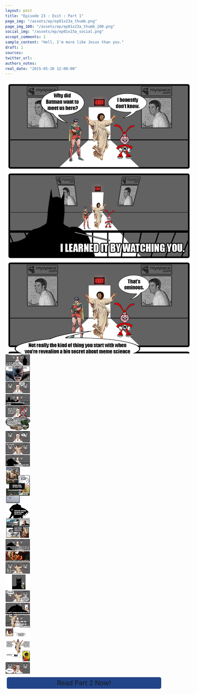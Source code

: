 ```yaml
---
layout: post
title: "Episode 23 : Exit : Part 1"
page_img: "/assets/ep/ep01x23a_thumb.png"
page_img_100: "/assets/ep/ep01x23a_thumb_100.png"
social_img: "/assets/ep/ep01x23a_social.png"
accept_comments: 1
sample_content: "Hell, I'm more like Jesus than you."
draft: 1
sources: 
twitter_url: 
authors_notes: 
real_date: "2015-05-26 12:00:00"
---
```



<div style="margin-left: auto; margin-right: auto; width: 600px;">
  <img src="/assets/ep/ep01x23a_01.png" alt="Exit - By Watching You" />
  <img src="/assets/ep/ep01x23a_02.png" alt="Exit - By Watching You" />
</div>

<div style="display: none">
  Script:

  PART 1

  [1. Interior darkened warehouse]
  Robin: Why did Batman want to meet us here?
  Jesus: I honestly don't know.

  [2. Batman's silohette]
  Batman: I learned it by watching you.

  [3. trio view]
  Noid: That's omenous.
  Jesus: Not really the kind of thing you start with when you're revealing a big secret about the science of memes.

  [4. Another Batman silhouette]
  Batman: It's the key to memes. But that doesn't matter.

  [5. Batman head on]
  Batman: Because I'm not giving it to you.

  [6. trio view]
  Jesus: Well, actually you just told us it's "by watching you".

  [7. Batman shadows again]
  Batman: I learned a lot from both of you. You Noid.

  [8. Noid view]
  Batman: You're not actively evil. You're just selfish. You don't go out of your way to make the world worse.

  [9. Monsters flashback]
  Batman: You just don't care enough to stop it.

  [10. Trio view]
  Noid: That's fair.

  [11. Jesus view]
  Batman: But you Jesus.

  [12. Batman silhouette]
  Batman: Or should I say Jesus meme?

  [13. Some Jesus memes]
  Batman: Because you're not the real Jesus. 

  [14. Batman silhouette]
  Batman: You're just the meme. Like all of us, you're the idea of Jesus.

  [15. Jesus memes]
  Batman: But you're completely broken. You have borderline personality disorder. People never agree on you.

  [16. Batman silhouette]
  Batman: And you don't care. You only want power. You want to spread and lord it over everyone. You don't care about anything.

  [17. Jesus washing feet]
  Batman: But Jesus was a servant to people. He cared about people.

  [18. Jesus character view]
  Batman: Hell, I'm more like Jesus than you.

  [19. Batman looking pensive]

  [20. Jesus view]
  Jesus: You wish. I made you! I gave you life. When I found you, you were a mindless meme like the rest of them.

  [21. Batman silhouette over jesus view]
  Batman: No, that's it. I'm more like Jesus than you.

  [22. Batman JESUS!]
  Batman: I AM the new Jesus!

  [23. Jesus view]
  Jesus: You're mad! But that does remind me of me when I was a younger meme.

  [24. Batman Jesus View]
  Batman: You brought me to life because you needed me, but I don't need you. I'm everything you ever were and more!

  [25. Batman view]
  Robin: NO!

  [26. Robin view]
  Robin: Batman, no...


</div>

<div style="text-align: center; font-size: 150%;">
  <a href="{{ page.next.url }}" style="display: block; text-decoration: none; height: 25px; margin: .25em; padding: .25em; border-radius: 5px; border: 1px solid #248; background-color: #248">Read Part 2 Now!</a>
</div>